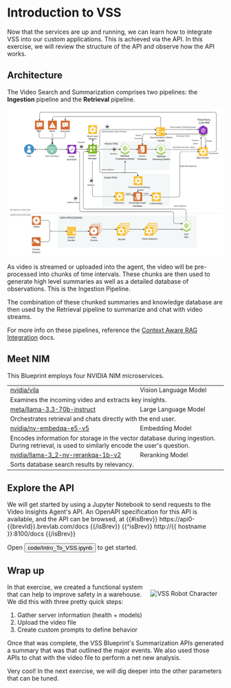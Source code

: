 # Introduction to VSS

Now that the services are up and running, we can learn how to integrate VSS into our custom applications. This is achieved via the API. In this exercise, we will review the structure of the API and observe how the API works.

<!-- fold:break -->

## Architecture
The Video Search and Summarization comprises two pipelines: the **Ingestion** pipeline and the **Retrieval** pipeline.

![VSS Detailed Architecture](vss_arch.png)

As video is streamed or uploaded into the agent, the video will be pre-processed into chunks of time intervals. These chunks are then used to generate high level summaries as well as a detailed database of observations. This is the Ingestion Pipeline.

The combination of these chunked summaries and knowledge database are then used by the Retrieval pipeline to summarize and chat with video streams.

For more info on these pipelines, reference the [Context Aware RAG Integration](https://via.gitlab-master-pages.nvidia.com/via-docs/content/context_aware_rag.html) docs.

<!-- fold:break -->

## Meet NIM

This Blueprint employs four NVIDIA NIM microservices.

<table>

  <tr>
    <td><a href="https://build.nvidia.com/nvidia/vila"><i class="fas fa-external-link-alt"></i> nvidia/vila</a></td>
    <td>Vision Language Model</td>
  </tr><tr>
    <td colspan=2>Examines the incoming video and extracts key insights.</td>
  </tr>

  <tr>
    <td><a href="https://build.nvidia.com/meta/llama-3_3-70b-instruct"><i class="fas fa-external-link-alt"></i> meta/llama-3.3-70b-instruct</a></td>
    <td>Large Language Model</td>
  </tr><tr>
    <td colspan=2>Orchestrates retrieval and chats directly with the end user.</td>
  </tr>

  <tr>
    <td><a href="https://build.nvidia.com/nvidia/nv-embedqa-e5-v5"><i class="fas fa-external-link-alt"></i> nvidia/nv-embedqa-e5-v5</a></td>
    <td>Embedding Model</td>
  </tr><tr>
    <td colspan=2>Encodes information for storage in the vector database during ingestion. During retrieval, is used to similarly encode the user's question.</td>
  </tr>

  <tr>
    <td><a href="https://build.nvidia.com/nvidia/llama-3_2-nv-rerankqa-1b-v2"><i class="fas fa-external-link-alt"></i> nvidia/llama-3_2-nv-rerankqa-1b-v2</a></td>
    <td>Reranking Model</td>
  </tr><tr>
    <td colspan=2>Sorts database search results by relevancy.</td>
  </tr>

</table>

<!--fold:break -->

## Explore the API

We will get started by using a Jupyter Notebook to send requests to the Video Insights Agent's API. An OpenAPI specification for this API is available, and the API can be browsed, at 
{{#isBrev}}
https://api0-{{brevId}}.brevlab.com/docs
{{/isBrev}}
{{^isBrev}}
http://{{ hostname }}:8100/docs
{{/isBrev}}

Open <button onclick="openOrCreateFileInJupyterLab('code/Intro_To_VSS.ipynb');"><i class="fas fa-flask"></i> code/Intro_To_VSS.ipynb</button> to get started.

<!--fold:break -->

## Wrap up

<img src="_static/robots/strong.png" alt="VSS Robot Character" style="float:right; max-width:350px;margin:15px;" />

In that exercise, we created a functional system that can help to improve safety in a warehouse.
We did this with three pretty quick steps:

1. Gather server information (health + models)
1. Upload the video file
1. Create custom prompts to define behavior

Once that was complete, the VSS Blueprint's Summarization APIs generated a summary that was that outlined the major events.
We also used those APIs to chat with the video file to perform a net new analysis.

Very cool! In the next exercise, we will dig deeper into the other parameters that can be tuned.

